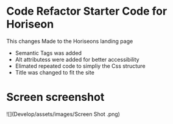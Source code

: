 # Code Refactor Starter Code for Horiseon

This changes Made to the Horiseons landing page 
* Semantic Tags was added 
* Alt attributess were added for better accessibility 
* Elimated repeated code to simpliy the Css structure 
* Title was changed to fit the site

# Screen screenshot 

![](Develop/assets/images/Screen Shot .png)
